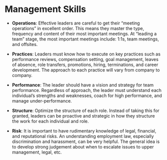 # Management Skills 

* __Operations__: Effective leaders are careful to get their “meeting operations” in excellent order. This means they master the type, frequency and content of their most important meetings. At “leading a team” stage, the most important meetings include: 1:1s, team meetings, and offsites.

* __Practices__: Leaders must know how to execute on key practices such as performance reviews, compensation setting, goal management, leaves of absence, role transfers, promotions, hiring, terminations, and career development. The approach to each practice will vary from company to company.

* __Performance__: The leader should have a vision and strategy for team performance. Regardless of approach, the leader must understand each individual’s strengths and weaknesses, coach for high performance, and manage under-performance.

* __Structure__: Optimize the structure of each role. Instead of taking this for granted, leaders can be proactive and strategic in how they structure the work for each individual and role.

* __Risk__: It is important to have rudimentary knowledge of legal, financial, and reputational risks. An understanding employment law, especially discrimination and harassment, can be very helpful. The general idea is to develop strong judgement about when to escalate issues to upper management, legal, etc.


